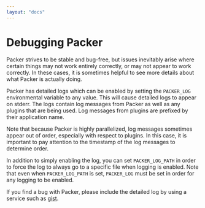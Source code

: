 ```yaml
---
layout: "docs"
---
```


# Debugging Packer

Packer strives to be stable and bug-free, but issues inevitably arise where
certain things may not work entirely correctly, or may not appear to work
correctly. In these cases, it is sometimes helpful to see more details about
what Packer is actually doing.

Packer has detailed logs which can be enabled by setting the `PACKER_LOG`
environmental variable to any value. This will cause detailed logs to appear
on stderr. The logs contain log messages from Packer as well as any plugins
that are being used. Log messages from plugins are prefixed by their application
name.

Note that because Packer is highly parallelized, log messages sometimes
appear out of order, especially with respect to plugins. In this case,
it is important to pay attention to the timestamp of the log messages
to determine order.

In addition to simply enabling the log, you can set `PACKER_LOG_PATH` in order
to force the log to always go to a specific file when logging is enabled.
Note that even when `PACKER_LOG_PATH` is set, `PACKER_LOG` must be set in
order for any logging to be enabled.

If you find a bug with Packer, please include the detailed log by using
a service such as [gist](http://gist.github.com).
